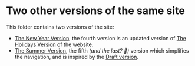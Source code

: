 # Two other versions of the same site

This folder contains two versions of the site:  
- [The New Year Version](1_New%20Year), the fourth version is an updated version of [The Holidays Version](../2016-2017/2_Holidays) of the website.  
- [The Summer Version](2_Summer), the fifth _(and the last? 🤔)_ version which simplifies the navigation, and is inspired by the [Draft version](../2015-2016).


